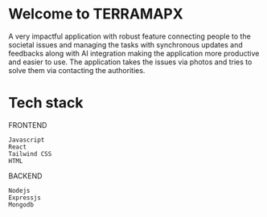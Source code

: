 # Welcome to TERRAMAPX
   A very impactful application with robust feature connecting people to the societal issues and managing the tasks with  synchronous updates and feedbacks along with AI integration making the application more productive and easier to use.
   The application takes the issues via photos and tries to solve them via contacting the authorities.

# Tech stack
   FRONTEND
   
    Javascript
    React
    Tailwind CSS
    HTML
    
   BACKEND
   
    Nodejs
    Expressjs
    Mongodb

    
